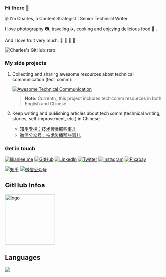  ### Hi there 👋

🤓 I'm Charles, a Content Strategist | Senior Technical Writer.

 I love photography 📷, traveling ✈️, cooking and enjoying delicious food 🥘 .

And I love fruit very much. 🍎 🍓 🥭 🥝

![Charles's GitHub stats](https://github-readme-stats.vercel.app/api?username=charles0122&show_icons=true&theme=tokyonight)

### My side projects

1. Collecting and sharing awesome resources about technical communication (tech comm):

   [![Awesome Technical Communication](https://github-readme-stats.vercel.app/api/pin?username=lilin90&repo=awesome-technical-communication&theme=tokyonight)](https://github.com/lilin90/awesome-technical-communication)

   > **Note:** Currently, this project includes tech comm resources in both English and Chinese.

2. Keep writing and publishing articles about tech comm (technical writing, stories, self-improvement, etc.) in Chinese:

   - [知乎专栏：技术传播那些事儿](https://www.zhihu.com/column/tc-fun)
    - [微信公众号：技术传播那些事儿](https://res.cloudinary.com/lilian-photos/image/upload/v1585391408/cover/wechat-qrcode-scan-to-follow.jpg)


### Get in touch

[![lilianlee.me](https://img.shields.io/badge/lilianlee.me-orange)](https://lilianlee.me/)
[![GitHub](https://img.shields.io/badge/GitHub-grey?logo=github)](https://github.com/lilin90)
[![LinkedIn](https://img.shields.io/badge/LinkedIn-blue?logo=linkedin)](https://www.linkedin.com/in/lilian-lee-54305777/)
[![Twitter](https://img.shields.io/badge/Twitter-white?logo=twitter)](https://twitter.com/lilianlee90/)
[![Instagram](https://img.shields.io/badge/Instagram-white?logo=instagram)](https://www.instagram.com/lilianlee.me/)
[![Pixabay](https://img.shields.io/badge/Pixabay-white?logo=pixabay)](https://pixabay.com/zh/users/lilian90-1322641/)

[![知乎](https://img.shields.io/badge/知乎-white?logo=zhihu)](https://www.zhihu.com/people/liliansd)
[![微信公众号](https://img.shields.io/badge/微信公众号-white?logo=wechat)](https://res.cloudinary.com/lilian-photos/image/upload/v1585391408/cover/wechat-qrcode-scan-to-follow.jpg)

## GitHub Infos
<img src="https://github-profile-trophy.vercel.app/?username=charles0122&theme=tokyonight&column=4" alt="logo" height="160" align="center" style="margin: auto; padding 24px;" />

## Languages
<a href="https://github.com/duktig666">
  <img src="https://github-readme-stats.vercel.app/api/top-langs/?username=charles0122&theme=tokyonight" />
</a>

